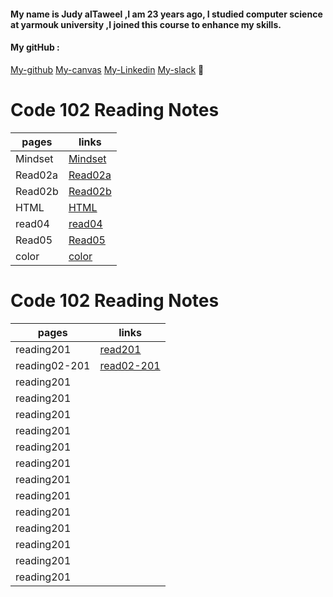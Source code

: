 
#### My name is Judy alTaweel ,I am 23 years ago, I studied computer science at yarmouk university ,I joined this course to enhance my skills.
#### My gitHub :
[My-github](https://github.com/judyal-taweel)
[My-canvas](https://canvas.instructure.com/profile)
[My-Linkedin](https://www.linkedin.com/in/judy-bataineh-9a832a1b7/)
[My-slack](https://app.slack.com/client/TNGRRLUMA/G01MCKS0JG1/user_profile/U01KT1RF5U1)
:black_heart:

# Code 102 Reading Notes

pages | links
----- | -----
Mindset |  [Mindset](https://judyal-taweel.github.io/reading-notes02/Mindset)
Read02a |  [Read02a](https://judyal-taweel.github.io/reading-notes02/Read02a)
Read02b |  [Read02b](https://judyal-taweel.github.io/reading-notes02/Read02b)
HTML |  [HTML](https://judyal-taweel.github.io/reading-notes02/HTML)
read04 |  [read04](https://judyal-taweel.github.io/reading-notes02/read04)
Read05 |  [Read05](https://judyal-taweel.github.io/reading-notes02/Read05)
color |   [color](https://judyal-taweel.github.io/reading-notes02/color)

# Code 102 Reading Notes

pages | links
------| -----
reading201 | [read201](https://judyal-taweel.github.io/reading-notes02/read201)
reading02-201 | [read02-201](https://judyal-taweel.github.io/reading-notes02/read02-201)
reading201 | []()
reading201 | []()
reading201 | []()
reading201 | []()
reading201 | []()
reading201 | []()
reading201 | []()
reading201 | []()
reading201 | []()
reading201 | []()
reading201 | []()
reading201 | []()
reading201 | []()





